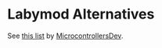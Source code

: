 # Labymod Alternatives

See [this list](https://github.com/MicrocontrollersDev/LabyMod-Alternatives) by [MicrocontrollersDev](https://github.com/MicrocontrollersDev).
